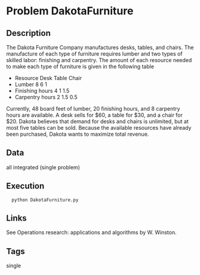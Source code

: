# Problem DakotaFurniture
## Description
The Dakota Furniture Company manufactures desks, tables, and chairs.
The manufacture of each type of furniture requires lumber and two types of skilled labor: finishing and carpentry.
The amount of each resource needed to make each type of furniture is given in the following table

  - Resource        Desk  Table Chair
  - Lumber           8     6     1
  - Finishing hours  4     1     1.5
  - Carpentry hours  2     1.5   0.5

Currently, 48 board feet of lumber, 20 finishing hours, and 8 carpentry hours are available.
A desk sells for $60, a table for $30, and a chair for $20.
Dakota believes that demand for desks and chairs is unlimited, but at most five tables can be sold.
Because the available resources have already been purchased, Dakota wants to maximize total revenue.

## Data
  all integrated (single problem)

## Execution
```
  python DakotaFurniture.py
```

## Links
  See Operations research: applications and algorithms by W. Winston.

## Tags
  single
